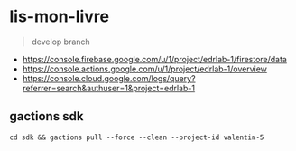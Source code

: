 # lis-mon-livre

> develop branch

  - https://console.firebase.google.com/u/1/project/edrlab-1/firestore/data
  - https://console.actions.google.com/u/1/project/edrlab-1/overview
  - https://console.cloud.google.com/logs/query?referrer=search&authuser=1&project=edrlab-1

## gactions sdk

`cd sdk && gactions pull --force --clean --project-id valentin-5`
